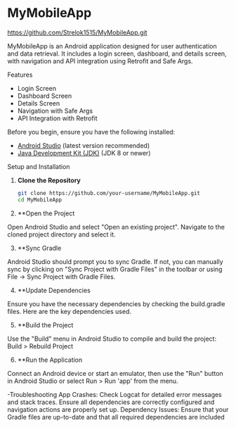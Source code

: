 # MyMobileApp

https://github.com/Strelok1515/MyMobileApp.git


MyMobileApp is an Android application designed for user authentication and data retrieval. It includes a login screen, dashboard, and details screen, with navigation and API integration using Retrofit and Safe Args.

Features

- Login Screen
- Dashboard Screen
- Details Screen
- Navigation with Safe Args
- API Integration with Retrofit


Before you begin, ensure you have the following installed:

- [Android Studio](https://developer.android.com/studio) (latest version recommended)
- [Java Development Kit (JDK)](https://www.oracle.com/java/technologies/javase-jdk11-downloads.html) (JDK 8 or newer)

Setup and Installation

1. **Clone the Repository**

   ```bash
   git clone https://github.com/your-username/MyMobileApp.git
   cd MyMobileApp

2. **Open the Project

Open Android Studio and select "Open an existing project". Navigate to the cloned project directory and select it.

3. **Sync Gradle

Android Studio should prompt you to sync Gradle. If not, you can manually sync by clicking on "Sync Project with Gradle Files" in the toolbar or using File -> Sync Project with Gradle Files.

4. **Update Dependencies

Ensure you have the necessary dependencies by checking the build.gradle files. Here are the key dependencies used.

5. **Build the Project

Use the "Build" menu in Android Studio to compile and build the project:
Build > Rebuild Project

6. **Run the Application

Connect an Android device or start an emulator, then use the "Run" button in Android Studio or select Run > Run 'app' from the menu.

 -Troubleshooting
App Crashes: Check Logcat for detailed error messages and stack traces. Ensure all dependencies are correctly configured and navigation actions are properly set up.
Dependency Issues: Ensure that your Gradle files are up-to-date and that all required dependencies are included


